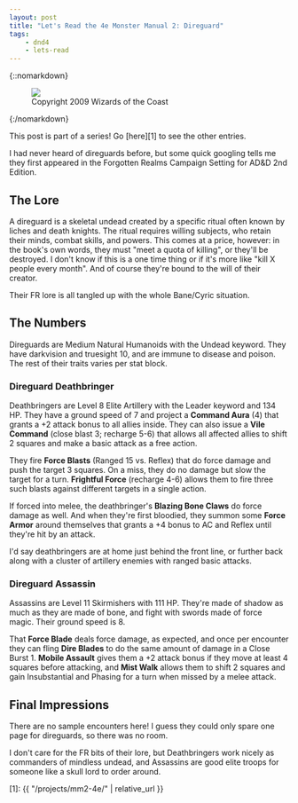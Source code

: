 ```yaml
---
layout: post
title: "Let's Read the 4e Monster Manual 2: Direguard"
tags:
    - dnd4
    - lets-read
---
```


{::nomarkdown}
<figure class="right">
  <img src="{{ "/assets/wir-mm2-4e-direguard.png" | absolute_url }}"/>
  <figcaption>
    Copyright 2009 Wizards of the Coast
  </figcaption>
</figure>
{:/nomarkdown}


This post is part of a series! Go [here][1] to see the other entries.

I had never heard of direguards before, but some quick googling tells me they
first appeared in the Forgotten Realms Campaign Setting for AD&D 2nd Edition.

## The Lore

A direguard is a skeletal undead created by a specific ritual often known by
liches and death knights. The ritual requires willing subjects, who retain their
minds, combat skills, and powers. This comes at a price, however: in the book's
own words, they must "meet a quota of killing", or they'll be destroyed. I don't
know if this is a one time thing or if it's more like "kill X people every
month". And of course they're bound to the will of their creator.

Their FR lore is all tangled up with the whole Bane/Cyric situation.

## The Numbers

Direguards are Medium Natural Humanoids with the Undead keyword. They have
darkvision and truesight 10, and are immune to disease and poison. The rest of
their traits varies per stat block.

### Direguard Deathbringer

Deathbringers are Level 8 Elite Artillery with the Leader keyword and 134
HP. They have a ground speed of 7 and project a **Command Aura** (4) that grants
a +2 attack bonus to all allies inside. They can also issue a **Vile Command**
(close blast 3; recharge 5-6) that allows all affected allies to shift 2 squares
and make a basic attack as a free action.

They fire **Force Blasts** (Ranged 15 vs. Reflex) that do force damage and push
the target 3 squares. On a miss, they do no damage but slow the target for a
turn. **Frightful Force** (recharge 4-6) allows them to fire three such blasts
against different targets in a single action.

If forced into melee, the deathbringer's **Blazing Bone Claws** do force damage
as well. And when they're first bloodied, they summon some **Force Armor**
around themselves that grants a +4 bonus to AC and Reflex until they're hit by
an attack.

I'd say deathbringers are at home just behind the front line, or further back
along with a cluster of artillery enemies with ranged basic attacks.

### Direguard Assassin

Assassins are Level 11 Skirmishers with 111 HP. They're made of shadow as much
as they are made of bone, and fight with swords made of force magic. Their
ground speed is 8.

That **Force Blade** deals force damage, as expected, and once per encounter
they can fling **Dire Blades** to do the same amount of damage in a Close
Burst 1. **Mobile Assault** gives them a +2 attack bonus if they move at least 4
squares before attacking, and **Mist Walk** allows them to shift 2 squares and
gain Insubstantial and Phasing for a turn when missed by a melee attack.

## Final Impressions

There are no sample encounters here! I guess they could only spare one page for
direguards, so there was no room.

I don't care for the FR bits of their lore, but Deathbringers work nicely as
commanders of mindless undead, and Assassins are good elite troops for someone
like a skull lord to order around.

[1]: {{ "/projects/mm2-4e/" | relative_url }}
